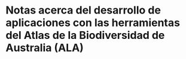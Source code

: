 # Notas acerca del desarrollo de aplicaciones con las herramientas del Atlas de la Biodiversidad de Australia (ALA)

